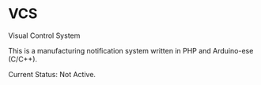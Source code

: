 VCS
===

Visual Control System

This is a manufacturing notification system written in PHP and Arduino-ese (C/C++).

Current Status: Not Active.
